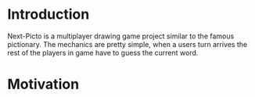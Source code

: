 # Introduction

Next-Picto is a multiplayer drawing game project similar to the famous pictionary. The mechanics are pretty simple, when a users turn arrives the rest of the players in game have to guess the current word.

# Motivation
